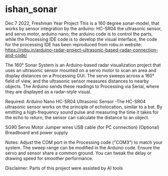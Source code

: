 # ishan_sonar
Dec 7 2022, Freshman Year Project
This is a 160 degree sonar-model, that works by sensor integration by the arduino: HC-SR04 the ultrasonic sensor, and servo motor, arduino nano; the arduino code is to control the parts, while the Processing IDE code is to develop the visual interface, the code for the processing IDE has been reproduced from robu.in website: https://robu.in/arduino-radar-project-ultrasonic-based-radar-connection-and-code/

The 160° Sonar System is an Arduino-based radar visualization project that uses an ultrasonic sensor mounted on a servo motor to scan an area and display distances on a Processing GUI. The servo sweeps across a 160° field of view, and the ultrasonic sensor measures distances to nearby objects. The Arduino sends these readings to Processing via Serial, where they are displayed as a radar-style visual.

Required:
Arduino Nano
HC-SR04 Ultrasonic Sensor
-The HC-SR04 ultrasonic sensor works on the principle of echolocation, similar to a bat. By emitting a high-frequency sound pulse and measuring the time it takes for the echo to return, the sensor can calculate the distance to an object. 

SG90 Servo Motor
Jumper wires
USB cable (for PC connection)
(Optional) Breadboard and power supply

Notes:
Adjust the COM port in the Processing code ("COM3") to match your system.
The sweep range can be modified in the Arduino code.
Ensure the servo and sensor share a common ground.
You can tweak the delay or drawing speed for smoother performance.

Disclaimer: Parts of this project were assisted by AI tools
